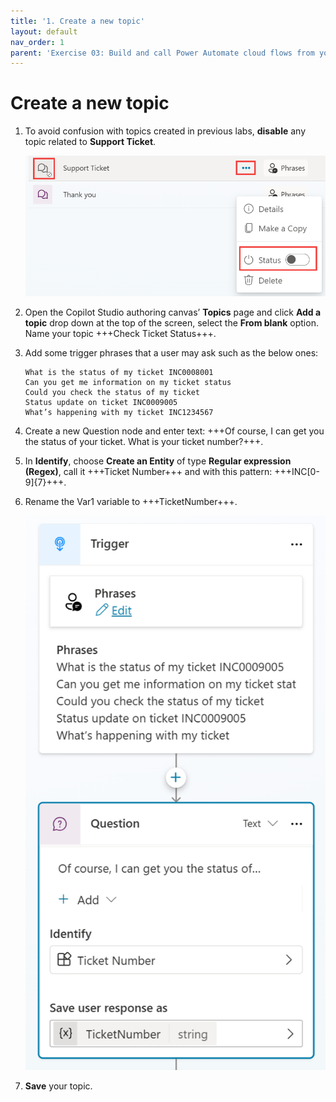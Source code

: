 ```yaml
---
title: '1. Create a new topic'
layout: default
nav_order: 1
parent: 'Exercise 03: Build and call Power Automate cloud flows from your Copilot '
---
```


# Create a new topic

1.	To avoid confusion with topics created in previous labs, **disable** any topic related to **Support Ticket**.

 	![A screenshot of a computer Description automatically generated](../../media/e3c5c6bbdd0ecafe94732921901803a3.png "A screenshot of a computer Description automatically generated")

2.	Open the Copilot Studio authoring canvas’ **Topics** page and click **Add a topic** drop down at the top of the screen, select the **From blank** option. Name your topic +++Check Ticket Status+++.

3.	Add some trigger phrases that a user may ask such as the below ones:

	```
	What is the status of my ticket INC0008001
	Can you get me information on my ticket status
	Could you check the status of my ticket
	Status update on ticket INC0009005
	What’s happening with my ticket INC1234567
	```


1.	Create a new Question node and enter text: +++Of course, I can get you the status of your ticket. What is your ticket number?+++.

2.	In **Identify**, choose **Create an Entity** of type **Regular expression (Regex)**, call it +++Ticket Number+++ and with this pattern: +++INC[0-9]{7}+++.

3.	Rename the Var1 variable to +++TicketNumber+++.

 	![A screenshot of a chat Description automatically generated](../../media/770d5557bf33ab0ac0839e683ecad3de.png "A screenshot of a chat Description automatically generated")

4.	**Save** your topic.
